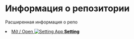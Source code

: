 # Информация о репозитории
Расширенная информация о репо


<li><a href="intent://com.android.settings/#Intent;scheme=android-app;end" data-wpel-link="internal">Mở / Open <img decoding="async" src="https://vnrom.net/wp-content/uploads/2022/07/settings.png" alt="Setting App"><strong><mark style="background-color: rgba(0, 0, 0, 0);" class="has-inline-color has-black-color"> Setting</mark></strong></a></li>

